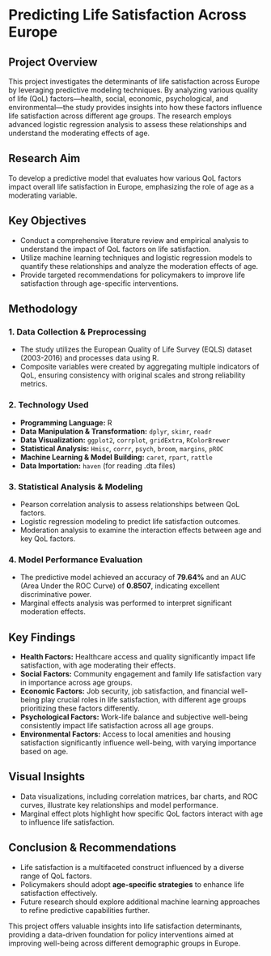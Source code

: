 # Predicting Life Satisfaction Across Europe

## Project Overview
This project investigates the determinants of life satisfaction across Europe by leveraging predictive modeling techniques. By analyzing various quality of life (QoL) factors—health, social, economic, psychological, and environmental—the study provides insights into how these factors influence life satisfaction across different age groups. The research employs advanced logistic regression analysis to assess these relationships and understand the moderating effects of age.

## Research Aim
To develop a predictive model that evaluates how various QoL factors impact overall life satisfaction in Europe, emphasizing the role of age as a moderating variable.

## Key Objectives
- Conduct a comprehensive literature review and empirical analysis to understand the impact of QoL factors on life satisfaction.  
- Utilize machine learning techniques and logistic regression models to quantify these relationships and analyze the moderation effects of age.  
- Provide targeted recommendations for policymakers to improve life satisfaction through age-specific interventions.

## Methodology
### 1. Data Collection & Preprocessing
- The study utilizes the European Quality of Life Survey (EQLS) dataset (2003-2016) and processes data using R.  
- Composite variables were created by aggregating multiple indicators of QoL, ensuring consistency with original scales and strong reliability metrics.

### 2. Technology Used
- **Programming Language:** R  
- **Data Manipulation & Transformation:** `dplyr`, `skimr`, `readr`  
- **Data Visualization:** `ggplot2`, `corrplot`, `gridExtra`, `RColorBrewer`  
- **Statistical Analysis:** `Hmisc`, `corrr`, `psych`, `broom`, `margins`, `pROC`  
- **Machine Learning & Model Building:** `caret`, `rpart`, `rattle`  
- **Data Importation:** `haven` (for reading .dta files)  

### 3. Statistical Analysis & Modeling
- Pearson correlation analysis to assess relationships between QoL factors.  
- Logistic regression modeling to predict life satisfaction outcomes.  
- Moderation analysis to examine the interaction effects between age and key QoL factors.

### 4. Model Performance Evaluation
- The predictive model achieved an accuracy of **79.64%** and an AUC (Area Under the ROC Curve) of **0.8507**, indicating excellent discriminative power.  
- Marginal effects analysis was performed to interpret significant moderation effects.

## Key Findings
- **Health Factors:** Healthcare access and quality significantly impact life satisfaction, with age moderating their effects.  
- **Social Factors:** Community engagement and family life satisfaction vary in importance across age groups.  
- **Economic Factors:** Job security, job satisfaction, and financial well-being play crucial roles in life satisfaction, with different age groups prioritizing these factors differently.  
- **Psychological Factors:** Work-life balance and subjective well-being consistently impact life satisfaction across all age groups.  
- **Environmental Factors:** Access to local amenities and housing satisfaction significantly influence well-being, with varying importance based on age.

## Visual Insights
- Data visualizations, including correlation matrices, bar charts, and ROC curves, illustrate key relationships and model performance.  
- Marginal effect plots highlight how specific QoL factors interact with age to influence life satisfaction.

## Conclusion & Recommendations
- Life satisfaction is a multifaceted construct influenced by a diverse range of QoL factors.  
- Policymakers should adopt **age-specific strategies** to enhance life satisfaction effectively.  
- Future research should explore additional machine learning approaches to refine predictive capabilities further.

This project offers valuable insights into life satisfaction determinants, providing a data-driven foundation for policy interventions aimed at improving well-being across different demographic groups in Europe.
